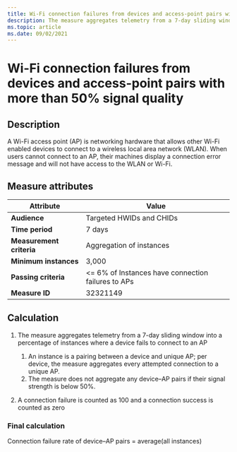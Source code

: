 ```yaml
---
title: Wi-Fi connection failures from devices and access-point pairs with more than 50% signal quality
description: The measure aggregates telemetry from a 7-day sliding window into a percentage of instances where a device fails to connect to an access point
ms.topic: article
ms.date: 09/02/2021
---
```


# Wi-Fi connection failures from devices and access-point pairs with more than 50% signal quality

## Description

A Wi-Fi access point (AP) is networking hardware that allows other Wi-Fi enabled devices to connect to a wireless local area network (WLAN). When users cannot connect to an AP, their machines display a connection error message and will not have access to the WLAN or Wi-Fi.

## Measure attributes

| Attribute | Value |
|--|--|
| **Audience** | Targeted HWIDs and CHIDs |
| **Time period** | 7 days |
| **Measurement criteria** | Aggregation of instances |
| **Minimum instances** | 3,000 |
| **Passing criteria** | <= 6% of Instances have connection failures to APs |
| **Measure ID** | 32321149 |

## Calculation

1. The measure aggregates telemetry from a 7-day sliding window into a percentage of instances where a device fails to connect to an AP

   1. An instance is a pairing between a device and unique AP; per device, the measure aggregates every attempted connection to a unique AP.
   1. The measure does not aggregate any device–AP pairs if their signal strength is below 50%.

1. A connection failure is counted as 100 and a connection success is counted as zero

### Final calculation

Connection failure rate of device–AP pairs = average(all instances)
